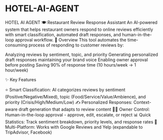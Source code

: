 # HOTEL-AI-AGENT
HOTEL AI AGENT
🍽️ Restaurant Review Response Assistant
An AI-powered system that helps restaurant owners respond to online reviews efficiently with smart classification, automated draft responses, and human-in-the-loop approval workflow.
🎯 Overview
This tool automates the time-consuming process of responding to customer reviews by:

Analyzing reviews by sentiment, topic, and priority
Generating personalized draft responses maintaining your brand voice
Enabling owner approval before posting
Saving 90% of response time (10 hours/week → 1 hour/week)

✨ Key Features

⭐ Smart Classification: AI categorizes reviews by sentiment (Positive/Negative/Mixed), topic (Food/Service/Value/Ambience), and priority (Crisis/High/Medium/Low)
✍️ Personalized Responses: Context-aware draft generation that adapts to review content
👨‍🍳 Owner Control: Human-in-the-loop approval - approve, edit, escalate, or reject
📊 Quick Statistics: Track sentiment breakdown, priority levels, and response rates
🔄 Multi-Platform: Works with Google Reviews and Yelp (expandable to TripAdvisor, Facebook)
